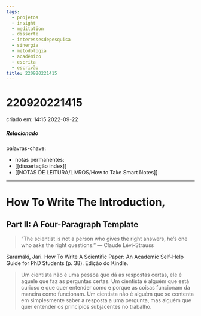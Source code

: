 ```yaml
---
tags:
  - projetos
  - insight
  - meditation
  - disserte
  - interessesdepesquisa
  - sinergia
  - metodologia
  - acadêmico
  - escrita
  - escrivão
title: 220920221415
---
```


# 220920221415

criado em: 14:15 2022-09-22

##### Relacionado

palavras-chave: 

- notas permanentes: 
- [[dissertação index]]
- [[NOTAS DE LEITURA/LIVROS/How to Take Smart Notes]]

---

# How To Write The Introduction, 

## Part II: A Four-Paragraph Template 

>“The scientist is not a person who gives the right answers, he’s one who asks the right questions.” ― Claude Lévi-Strauss

Saramäki, Jari. How To Write A Scientific Paper: An Academic Self-Help Guide for PhD Students (p. 38). Edição do Kindle. 

>Um cientista não é uma pessoa que dá as respostas certas, ele é aquele que faz as perguntas certas. Um cientista é alguém que está curioso e que quer entender como e porque as coisas funcionam da maneira como funcionam. Um cientista não é alguém que se contenta em simplesmente saber a resposta a uma pergunta, mas alguém que quer entender os princípios subjacentes no trabalho.
